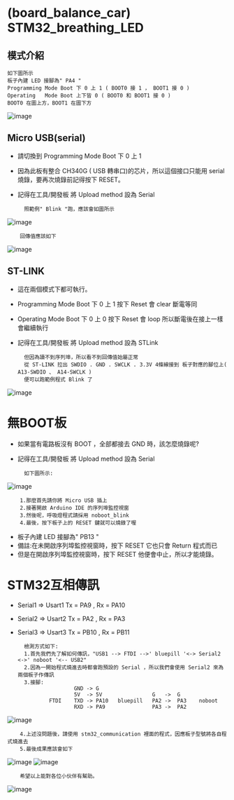  (board_balance_car) STM32_breathing_LED
===================================
## 模式介紹

    如下圖所示
    板子內建 LED 接腳為" PA4 "
    Programming Mode Boot 下 0 上 1 ( BOOT0 接 1 ， BOOT1 接 0 )
    Operating   Mode Boot 上下皆 0 ( BOOT0 和 BOOT1 接 0 )
    BOOT0 在圖上方，BOOT1 在圖下方
    
![image](https://github.com/Uniboy-ROS/Balance_car_stm32board/blob/master/image/Jumper_contrast.jpg)

## Micro USB(serial)

* 請切換到 Programming Mode Boot 下 0 上 1
* 因為此板有整合 CH340G ( USB 轉串口)的芯片，所以這個接口只能用 serial 燒錄，要再次燒錄前記得按下 RESET。
* 記得在工具/開發板 將 Upload method 設為 Serial
    
        照範例" Blink "跑，應該會如圖所示
    
![image](https://github.com/Uniboy-ROS/Balance_car_stm32board/blob/master/image/Micro_USB.jpg)
    
        回傳值應該如下

![image](https://github.com/Uniboy-ROS/Balance_car_stm32board/blob/master/image/serial_output.PNG)

## ST-LINK
* 這在兩個模式下都可執行。
* Programming Mode Boot 下 0 上 1 按下 Reset 會 clear 斷電等同
* Operating Mode Boot 下 0 上 0 按下 Reset 會 loop 所以斷電後在接上一樣會繼續執行
* 記得在工具/開發板 將 Upload method 設為 STLink
        

        但因為讀不到序列埠，所以看不到回傳值始屬正常
        從 ST-LINK 拉出 SWDIO . GND . SWCLK . 3.3V 4條線接到 板子對應的腳位上( A13-SWDIO 、 A14-SWCLK )
        便可以跑範例程式 Blink 了

![image](https://github.com/Uniboy-ROS/Balance_car_stm32board/blob/master/image/ST-LINK1.jpg)






 無BOOT板
===========

* 如果當有電路板沒有 BOOT ，全部都接去 GND 時，該怎麼燒錄呢?
* 記得在工具/開發板 將 Upload method 設為 Serial 

        如下圖所示:
![image](https://github.com/Uniboy-ROS/Balance_car_stm32board/blob/master/image/NO_BOOT.jpg)



        1.那麼首先請你將 Micro USB 插上
        2.接著開啟 Arduino IDE 的序列埠監控視窗
        3.然後呢，呼吸燈程式請採用 noboot_blink
        4.最後，按下板子上的 RESET 鍵就可以燒錄了喔

* 板子內建 LED 接腳為" PB13 "
* 備註:在未開啟序列埠監控視窗時，按下 RESET 它也只會 Return 程式而已
* 但是在開啟序列埠監控視窗時，按下 RESET 他便會中止，所以才能燒錄。



# STM32互相傳訊

* Serial1 => Usart1 Tx = PA9  , Rx = PA10
* Serial2 => Usart2 Tx = PA2  , Rx = PA3
* Serial3 => Usart3 Tx = PB10 , Rx = PB11


        檢測方式如下:
        1.首先我們先了解如何傳訊，"USB1 --> FTDI -->' bluepill '<-> Serial2 <->' noboot '<-- USB2"
        2.因為一開始程式燒進去時都會跑預設的 Serial ，所以我們會使用 Serial2 來為兩個板子作傳訊
        3.接腳: 
                        GND -> G   
                        5V  -> 5V                G   ->  G
                FTDI    TXD -> PA10   bluepill   PA2 ->  PA3    noboot
                        RXD -> PA9               PA3 ->  PA2


![image](https://github.com/Uniboy-ROS/Balance_car_stm32board/blob/master/image/communication.jpg)


        4.上述沒問題後，請使用 stm32_communication 裡面的程式，因應板子型號將各自程式燒進去
        5.最後成果應該會如下

![image](https://github.com/Uniboy-ROS/Balance_car_stm32board/blob/master/image/port8.PNG)
![image](https://github.com/Uniboy-ROS/Balance_car_stm32board/blob/master/image/port10.PNG)


        希望以上能對各位小伙伴有幫助。
    
![image](https://github.com/Uniboy-ROS/Balance_car_stm32board/blob/master/image/greenflash.jpg)
